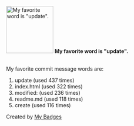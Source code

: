 <img src="https://my-badges.github.io/my-badges/favorite-word.png" alt="My favorite word is &quot;update&quot;." title="My favorite word is &quot;update&quot;." width="128">
<strong>My favorite word is &quot;update&quot;.</strong>
<br><br>

My favorite commit message words are:

1. update (used 437 times)
2. index.html (used 322 times)
3. modified: (used 236 times)
4. readme.md (used 118 times)
5. create (used 116 times)


Created by <a href="https://github.com/my-badges/my-badges">My Badges</a>